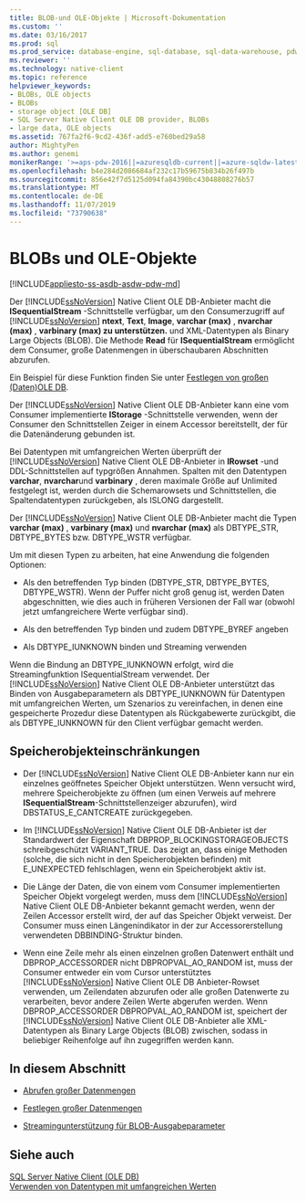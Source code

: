 ```yaml
---
title: BLOB-und OLE-Objekte | Microsoft-Dokumentation
ms.custom: ''
ms.date: 03/16/2017
ms.prod: sql
ms.prod_service: database-engine, sql-database, sql-data-warehouse, pdw
ms.reviewer: ''
ms.technology: native-client
ms.topic: reference
helpviewer_keywords:
- BLOBs, OLE objects
- BLOBs
- storage object [OLE DB]
- SQL Server Native Client OLE DB provider, BLOBs
- large data, OLE objects
ms.assetid: 767fa2f6-9cd2-436f-add5-e760bed29a58
author: MightyPen
ms.author: genemi
monikerRange: '>=aps-pdw-2016||=azuresqldb-current||=azure-sqldw-latest||>=sql-server-2016||=sqlallproducts-allversions||>=sql-server-linux-2017||=azuresqldb-mi-current'
ms.openlocfilehash: b4e284d2086684af232c17b59675b834b26f497b
ms.sourcegitcommit: 856e42f7d5125d094fa84390bc43048808276b57
ms.translationtype: MT
ms.contentlocale: de-DE
ms.lasthandoff: 11/07/2019
ms.locfileid: "73790638"
---
```

# <a name="blobs-and-ole-objects"></a>BLOBs und OLE-Objekte
[!INCLUDE[appliesto-ss-asdb-asdw-pdw-md](../../includes/appliesto-ss-asdb-asdw-pdw-md.md)]

  Der [!INCLUDE[ssNoVersion](../../includes/ssnoversion-md.md)] Native Client OLE DB-Anbieter macht die **ISequentialStream** -Schnittstelle verfügbar, um den Consumerzugriff auf [!INCLUDE[ssNoVersion](../../includes/ssnoversion-md.md)] **ntext**, **Text**, **Image**, **varchar (max)** , **nvarchar (max)** , **varbinary (max) zu unterstützen.** und XML-Datentypen als Binary Large Objects (BLOB). Die Methode **Read** für **ISequentialStream** ermöglicht dem Consumer, große Datenmengen in überschaubaren Abschnitten abzurufen.  
  
 Ein Beispiel für diese Funktion finden Sie unter [Festlegen von großen &#40;Daten&#41;OLE DB](../../relational-databases/native-client-ole-db-how-to/set-large-data-ole-db.md).  
  
 Der [!INCLUDE[ssNoVersion](../../includes/ssnoversion-md.md)] Native Client OLE DB-Anbieter kann eine vom Consumer implementierte **IStorage** -Schnittstelle verwenden, wenn der Consumer den Schnittstellen Zeiger in einem Accessor bereitstellt, der für die Datenänderung gebunden ist.  
  
 Bei Datentypen mit umfangreichen Werten überprüft der [!INCLUDE[ssNoVersion](../../includes/ssnoversion-md.md)] Native Client OLE DB-Anbieter in **IRowset** -und DDL-Schnittstellen auf typgrößen Annahmen. Spalten mit den Datentypen **varchar**, **nvarchar**und **varbinary** , deren maximale Größe auf Unlimited festgelegt ist, werden durch die Schemarowsets und Schnittstellen, die Spaltendatentypen zurückgeben, als ISLONG dargestellt.  
  
 Der [!INCLUDE[ssNoVersion](../../includes/ssnoversion-md.md)] Native Client OLE DB-Anbieter macht die Typen **varchar (max)** , **varbinary (max)** und **nvarchar (max)** als DBTYPE_STR, DBTYPE_BYTES bzw. DBTYPE_WSTR verfügbar.  
  
 Um mit diesen Typen zu arbeiten, hat eine Anwendung die folgenden Optionen:  
  
-   Als den betreffenden Typ binden (DBTYPE_STR, DBTYPE_BYTES, DBTYPE_WSTR). Wenn der Puffer nicht groß genug ist, werden Daten abgeschnitten, wie dies auch in früheren Versionen der Fall war (obwohl jetzt umfangreichere Werte verfügbar sind).  
  
-   Als den betreffenden Typ binden und zudem DBTYPE_BYREF angeben  
  
-   Als DBTYPE_IUNKNOWN binden und Streaming verwenden  
  
 Wenn die Bindung an DBTYPE_IUNKNOWN erfolgt, wird die Streamingfunktion ISequentialStream verwendet. Der [!INCLUDE[ssNoVersion](../../includes/ssnoversion-md.md)] Native Client OLE DB-Anbieter unterstützt das Binden von Ausgabeparametern als DBTYPE_IUNKNOWN für Datentypen mit umfangreichen Werten, um Szenarios zu vereinfachen, in denen eine gespeicherte Prozedur diese Datentypen als Rückgabewerte zurückgibt, die als DBTYPE_IUNKNOWN für den Client verfügbar gemacht werden.  
  
## <a name="storage-object-limitations"></a>Speicherobjekteinschränkungen  
  
-   Der [!INCLUDE[ssNoVersion](../../includes/ssnoversion-md.md)] Native Client OLE DB-Anbieter kann nur ein einzelnes geöffnetes Speicher Objekt unterstützen. Wenn versucht wird, mehrere Speicherobjekte zu öffnen (um einen Verweis auf mehrere **ISequentialStream**-Schnittstellenzeiger abzurufen), wird DBSTATUS_E_CANTCREATE zurückgegeben.  
  
-   Im [!INCLUDE[ssNoVersion](../../includes/ssnoversion-md.md)] Native Client OLE DB-Anbieter ist der Standardwert der Eigenschaft DBPROP_BLOCKINGSTORAGEOBJECTS schreibgeschützt VARIANT_TRUE. Das zeigt an, dass einige Methoden (solche, die sich nicht in den Speicherobjekten befinden) mit E_UNEXPECTED fehlschlagen, wenn ein Speicherobjekt aktiv ist.  
  
-   Die Länge der Daten, die von einem vom Consumer implementierten Speicher Objekt vorgelegt werden, muss dem [!INCLUDE[ssNoVersion](../../includes/ssnoversion-md.md)] Native Client OLE DB-Anbieter bekannt gemacht werden, wenn der Zeilen Accessor erstellt wird, der auf das Speicher Objekt verweist. Der Consumer muss einen Längenindikator in der zur Accessorerstellung verwendeten DBBINDING-Struktur binden.  
  
-   Wenn eine Zeile mehr als einen einzelnen großen Datenwert enthält und DBPROP_ACCESSORDER nicht DBPROPVAL_AO_RANDOM ist, muss der Consumer entweder ein vom Cursor unterstütztes [!INCLUDE[ssNoVersion](../../includes/ssnoversion-md.md)] Native Client OLE DB Anbieter-Rowset verwenden, um Zeilendaten abzurufen oder alle großen Datenwerte zu verarbeiten, bevor andere Zeilen Werte abgerufen werden. Wenn DBPROP_ACCESSORDER DBPROPVAL_AO_RANDOM ist, speichert der [!INCLUDE[ssNoVersion](../../includes/ssnoversion-md.md)] Native Client OLE DB-Anbieter alle XML-Datentypen als Binary Large Objects (BLOB) zwischen, sodass in beliebiger Reihenfolge auf ihn zugegriffen werden kann.  
  
## <a name="in-this-section"></a>In diesem Abschnitt  
  
-   [Abrufen großer Datenmengen](../../relational-databases/native-client-ole-db-blobs/getting-large-data.md)  
  
-   [Festlegen großer Datenmengen](../../relational-databases/native-client-ole-db-blobs/setting-large-data.md)  
  
-   [Streamingunterstützung für BLOB-Ausgabeparameter](../../relational-databases/native-client-ole-db-blobs/streaming-support-for-blob-output-parameters.md)  
  
## <a name="see-also"></a>Siehe auch  
 [SQL Server Native Client &#40;OLE DB&#41; ](../../relational-databases/native-client/ole-db/sql-server-native-client-ole-db.md)   
 [Verwenden von Datentypen mit umfangreichen Werten](../../relational-databases/native-client/features/using-large-value-types.md)  
  
  
